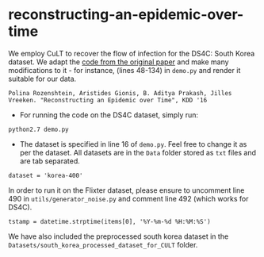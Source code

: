# reconstructing-an-epidemic-over-time

We employ CuLT to recover the flow of infection for the DS4C: South Korea dataset. We adapt the [code from the original paper](https://github.com/TPNguyen/reconstructing-an-epidemic-over-time) and make many modifications to it - for instance, (lines 48-134) in `demo.py` and render it suitable for our data. 

```
Polina Rozenshtein, Aristides Gionis, B. Aditya Prakash, Jilles Vreeken. "Reconstructing an Epidemic over Time", KDD '16
```

- For running the code on the DS4C dataset, simply run:

```
python2.7 demo.py
```

- The dataset is specified in line 16 of `demo.py`. Feel free to change it as per the dataset. All datasets are in the `Data` folder stored as `txt` files and are tab separated. 

```
dataset = 'korea-400'
```

In order to run it on the Flixter dataset, please ensure to uncomment line 490 in `utils/generator_noise.py` and comment line 492 (which works for DS4C). 

```
tstamp = datetime.strptime(items[0], '%Y-%m-%d %H:%M:%S')
```

We have also included the preprocessed south korea dataset in the `Datasets/south_korea_processed_dataset_for_CULT` folder.
